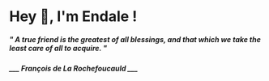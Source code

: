 <h1 title="head"> Hey 👋, I'm Endale !</h1>

**<h5><i>" A true friend is the greatest of all blessings, and that which we take the least care of all to acquire. "</i></h5>**

*<b>___ François de La Rochefoucauld ___</b>*
